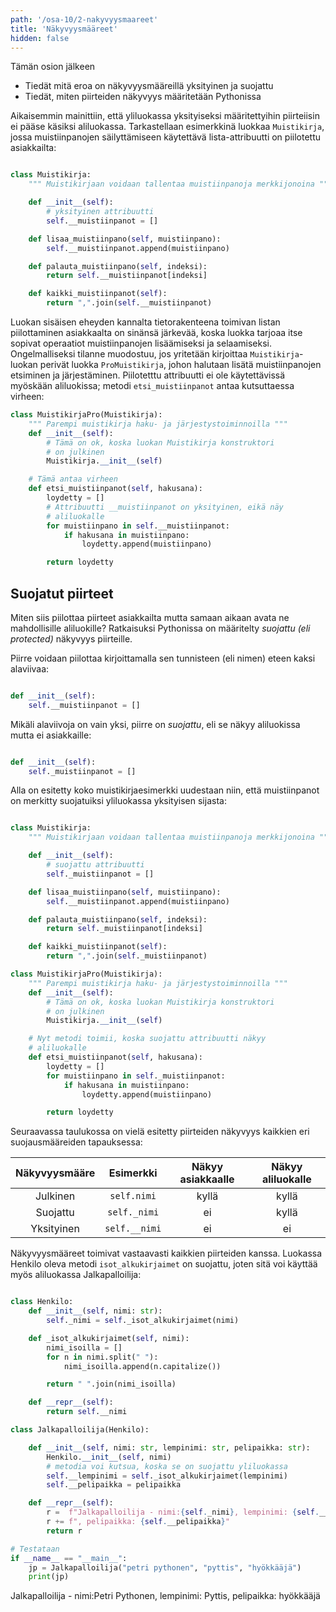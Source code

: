```yaml
---
path: '/osa-10/2-nakyvyysmaareet'
title: 'Näkyvyysmääreet'
hidden: false
---
```


<text-box variant='learningObjectives' name='Oppimistavoitteet'>

Tämän osion jälkeen

- Tiedät mitä eroa on näkyvyysmääreillä yksityinen ja suojattu
- Tiedät, miten piirteiden näkyvyys määritetään Pythonissa

</text-box>

Aikaisemmin mainittiin, että yliluokassa yksityiseksi määritettyihin piirteiisin ei pääse käsiksi aliluokassa. Tarkastellaan esimerkkinä luokkaa `Muistikirja`, jossa muistiinpanojen säilyttämiseen käytettävä lista-attribuutti on piilotettu asiakkailta:

```python

class Muistikirja:
    """ Muistikirjaan voidaan tallentaa muistiinpanoja merkkijonoina """

    def __init__(self):
        # yksityinen attribuutti
        self.__muistiinpanot = []

    def lisaa_muistiinpano(self, muistiinpano):
        self.__muistiinpanot.append(muistiinpano)

    def palauta_muistiinpano(self, indeksi):
        return self.__muistiinpanot[indeksi]

    def kaikki_muistiinpanot(self):
        return ",".join(self.__muistiinpanot)

```

Luokan sisäisen eheyden kannalta tietorakenteena toimivan listan piilottaminen asiakkaalta on sinänsä järkevää, koska luokka tarjoaa itse sopivat operaatiot muistiinpanojen lisäämiseksi ja selaamiseksi. Ongelmalliseksi tilanne muodostuu, jos yritetään kirjoittaa `Muistikirja`-luokan perivät luokka `ProMuistikirja`, johon halutaan lisätä muistiinpanojen etsiminen ja järjestäminen. Piilotetttu attribuutti ei ole käytettävissä myöskään aliluokissa; metodi `etsi_muistiinpanot` antaa kutsuttaessa virheen:

```python
class MuistikirjaPro(Muistikirja):
    """ Parempi muistikirja haku- ja järjestystoiminnoilla """
    def __init__(self):
        # Tämä on ok, koska luokan Muistikirja konstruktori
        # on julkinen
        Muistikirja.__init__(self)

    # Tämä antaa virheen
    def etsi_muistiinpanot(self, hakusana):
        loydetty = []
        # Attribuutti __muistiinpanot on yksityinen, eikä näy
        # aliluokalle
        for muistiinpano in self.__muistiinpanot:
            if hakusana in muistiinpano:
                loydetty.append(muistiinpano)

        return loydetty

```

## Suojatut piirteet

Miten siis piilottaa piirteet asiakkailta mutta samaan aikaan avata ne mahdollisille aliluokille? Ratkaisuksi Pythonissa on määritelty _suojattu (eli protected)_  näkyvyys piirteille.

Piirre voidaan piilottaa kirjoittamalla sen tunnisteen (eli nimen) eteen kaksi alaviivaa:

```python

def __init__(self):
    self.__muistiinpanot = []

```

Mikäli alaviivoja on vain yksi, piirre on _suojattu_, eli se näkyy aliluokissa mutta ei asiakkaille:

```python

def __init__(self):
    self._muistiinpanot = []

```

Alla on esitetty koko muistikirjaesimerkki uudestaan niin, että muistiinpanot on merkitty suojatuiksi yliluokassa yksityisen sijasta:

```python

class Muistikirja:
    """ Muistikirjaan voidaan tallentaa muistiinpanoja merkkijonoina """

    def __init__(self):
        # suojattu attribuutti
        self._muistiinpanot = []

    def lisaa_muistiinpano(self, muistiinpano):
        self.__muistiinpanot.append(muistiinpano)

    def palauta_muistiinpano(self, indeksi):
        return self._muistiinpanot[indeksi]

    def kaikki_muistiinpanot(self):
        return ",".join(self._muistiinpanot)

class MuistikirjaPro(Muistikirja):
    """ Parempi muistikirja haku- ja järjestystoiminnoilla """
    def __init__(self):
        # Tämä on ok, koska luokan Muistikirja konstruktori
        # on julkinen
        Muistikirja.__init__(self)

    # Nyt metodi toimii, koska suojattu attribuutti näkyy
    # aliluokalle
    def etsi_muistiinpanot(self, hakusana):
        loydetty = []
        for muistiinpano in self._muistiinpanot:
            if hakusana in muistiinpano:
                loydetty.append(muistiinpano)

        return loydetty

```

Seuraavassa taulukossa on vielä esitetty piirteiden näkyvyys kaikkien eri suojausmääreiden tapauksessa:

Näkyvyysmääre	| Esimerkki | Näkyy asiakkaalle | Näkyy aliluokalle
:--:|:----:|:----:|:----:
Julkinen | `self.nimi` | kyllä | kyllä
Suojattu | `self._nimi` | ei | kyllä
Yksityinen | `self.__nimi` | ei | ei

Näkyvyysmääreet toimivat vastaavasti kaikkien piirteiden kanssa. Luokassa Henkilo oleva metodi `isot_alkukirjaimet` on suojattu, joten sitä voi käyttää myös aliluokassa Jalkapalloilija:

```python

class Henkilo:
    def __init__(self, nimi: str):
        self._nimi = self._isot_alkukirjaimet(nimi)

    def _isot_alkukirjaimet(self, nimi):
        nimi_isoilla = []
        for n in nimi.split(" "):
            nimi_isoilla.append(n.capitalize())

        return " ".join(nimi_isoilla)

    def __repr__(self):
        return self.__nimi

class Jalkapalloilija(Henkilo):

    def __init__(self, nimi: str, lempinimi: str, pelipaikka: str):
        Henkilo.__init__(self, nimi)
        # metodia voi kutsua, koska se on suojattu yliluokassa
        self.__lempinimi = self._isot_alkukirjaimet(lempinimi)
        self.__pelipaikka = pelipaikka

    def __repr__(self):
        r =  f"Jalkapalloilija - nimi:{self._nimi}, lempinimi: {self.__lempinimi}"
        r += f", pelipaikka: {self.__pelipaikka}"
        return r

# Testataan
if __name__ == "__main__":
    jp = Jalkapalloilija("petri pythonen", "pyttis", "hyökkääjä")
    print(jp)

```

<sample-output>

Jalkapalloilija - nimi:Petri Pythonen, lempinimi: Pyttis, pelipaikka: hyökkääjä

</sample-output>


